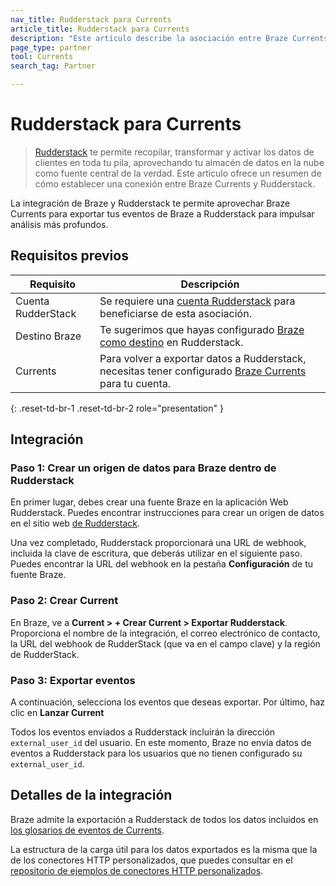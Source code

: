 ```yaml
---
nav_title: Rudderstack para Currents
article_title: Rudderstack para Currents
description: "Este artículo describe la asociación entre Braze Currents y Rudderstack, una infraestructura de datos de clientes de código abierto que ofrece una integración perfecta de Braze para tus aplicaciones Android, iOS y Web."
page_type: partner
tool: Currents
search_tag: Partner

---
```


# Rudderstack para Currents

> [Rudderstack](https://www.rudderstack.com/) te permite recopilar, transformar y activar los datos de clientes en toda tu pila, aprovechando tu almacén de datos en la nube como fuente central de la verdad. Este artículo ofrece un resumen de cómo establecer una conexión entre Braze Currents y Rudderstack.

La integración de Braze y Rudderstack te permite aprovechar Braze Currents para exportar tus eventos de Braze a Rudderstack para impulsar análisis más profundos.

## Requisitos previos

| Requisito | Descripción |
| --- | --- |
| Cuenta RudderStack | Se requiere una [cuenta Rudderstack](https://app.rudderstack.com/login) para beneficiarse de esta asociación. |
| Destino Braze | Te sugerimos que hayas configurado [Braze como destino]({{site.baseurl}}/partners/data_and_infrastructure_agility/customer_data_platform/rudderstack/rudderstack/#integration) en Rudderstack. |
| Currents | Para volver a exportar datos a Rudderstack, necesitas tener configurado [Braze Currents]({{site.baseurl}}/user_guide/data_and_analytics/braze_currents/#access-currents) para tu cuenta. |
{: .reset-td-br-1 .reset-td-br-2 role="presentation" }

## Integración

### Paso 1: Crear un origen de datos para Braze dentro de Rudderstack

En primer lugar, debes crear una fuente Braze en la aplicación Web Rudderstack. Puedes encontrar instrucciones para crear un origen de datos en el sitio web [de Rudderstack](https://www.rudderstack.com/docs/sources/event-streams/cloud-apps/braze-currents/).

Una vez completado, Rudderstack proporcionará una URL de webhook, incluida la clave de escritura, que deberás utilizar en el siguiente paso. Puedes encontrar la URL del webhook en la pestaña **Configuración** de tu fuente Braze.

### Paso 2: Crear Current

En Braze, ve a **Current > + Crear Current > Exportar Rudderstack**. Proporciona el nombre de la integración, el correo electrónico de contacto, la URL del webhook de RudderStack (que va en el campo clave) y la región de RudderStack. 

### Paso 3: Exportar eventos

A continuación, selecciona los eventos que deseas exportar. Por último, haz clic en **Lanzar Current**

Todos los eventos enviados a Rudderstack incluirán la dirección `external_user_id` del usuario. En este momento, Braze no envía datos de eventos a Rudderstack para los usuarios que no tienen configurado su `external_user_id`.

## Detalles de la integración

Braze admite la exportación a Rudderstack de todos los datos incluidos en [los glosarios de eventos de Currents]({{site.baseurl}}/user_guide/data_and_analytics/braze_currents).

La estructura de la carga útil para los datos exportados es la misma que la de los conectores HTTP personalizados, que puedes consultar en el [repositorio de ejemplos de conectores HTTP personalizados](https://github.com/Appboy/currents-examples/tree/master/sample-data/Custom%20HTTP/users/behaviors).